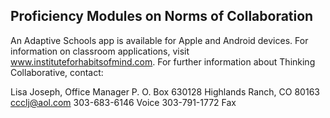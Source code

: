 ## Proficiency Modules on Norms of Collaboration

An Adaptive Schools app is available for Apple and Android devices. For information on classroom applications, visit www.instituteforhabitsofmind.com. For further information about Thinking Collaborative, contact:

Lisa Joseph, Office Manager P. O. Box 630128 Highlands Ranch, CO 80163 ccclj@aol.com 303-683-6146 Voice 303-791-1772 Fax
